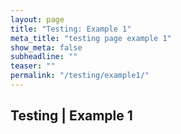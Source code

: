 ```yaml
---
layout: page
title: "Testing: Example 1"
meta_title: "testing page example 1"
show_meta: false
subheadline: ""
teaser: ""
permalink: "/testing/example1/"
---
```


## Testing | Example 1
